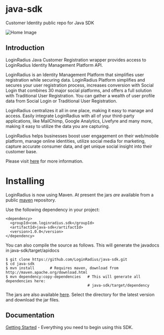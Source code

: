 # java-sdk
Customer Identity public repo for Java SDK

![Home Image](https://d2lvlj7xfpldmj.cloudfront.net/support/github/banner-1544x500.png)


## Introduction ##

LoginRadius Java Customer Registration wrapper provides access to LoginRadius Identity Management Platform API.

LoginRadius is an Identity Management Platform that simplifies user registration while securing data. LoginRadius Platform simplifies and secures your user registration process, increases conversion with Social Login that combines 30 major social platforms, and offers a full solution with Traditional User Registration. You can gather a wealth of user profile data from Social Login or Traditional User Registration. 

LoginRadius centralizes it all in one place, making it easy to manage and access. Easily integrate LoginRadius with all of your third-party applications, like MailChimp, Google Analytics, Livefyre and many more, making it easy to utilize the data you are capturing.

LoginRadius helps businesses boost user engagement on their web/mobile platform, manage online identities, utilize social media for marketing, capture accurate consumer data, and get unique social insight into their customer base.

Please visit [here](http://www.loginradius.com/) for more information.




# Installing

LoginRadius is now using Maven. At present the jars *are* available from a public [maven]( http://search.maven.org/#search%7Cga%7C1%7Cloginradius) repository.

Use the following dependency in your project:

```
<dependency>
  <groupId>com.loginradius.sdk</groupId>
  <artifactId>java-sdk</artifactId>
  <version>1.0.0</version>
</dependency>
```
You can also compile the source as follows. This will generate the javadocs in java-sdk/target/apidocs

    $ git clone https://github.com/LoginRadius/java-sdk.git
    $ cd java-sdk
    $ mvn install       # Requires maven, download from http://maven.apache.org/download.html
    $ mvn dependency:copy-dependencies   # This will generate all dependencies here: 
                                         # java-sdk/target/dependency  
  

  
The jars are also available [here](http://search.maven.org/#search%7Cga%7C1%7Cloginradius). Select the directory for
the latest version and download the jar files.
  
 ## Documentation

[Getting Started](http://apidocs.loginradius.com/docs/java-library) - Everything you need to begin using this SDK.
